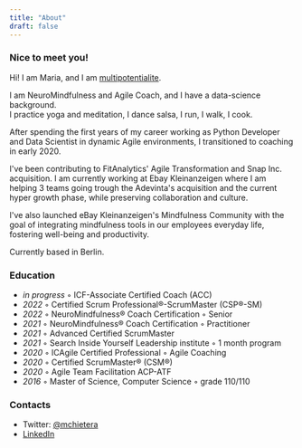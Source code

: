 ```yaml
---
title: "About"
draft: false
---
```



### Nice to meet you!

Hi! I am Maria, and I am [multipotentialite](https://www.ted.com/talks/emilie_wapnick_why_some_of_us_don_t_have_one_true_calling?language=en).

I am NeuroMindfulness and Agile Coach, and I have a data-science background. \
I practice yoga and meditation, I dance salsa, I run, I walk, I cook.

After spending the first years of my career working as Python Developer and Data Scientist in dynamic Agile environments, I transitioned to coaching in early 2020. 

I've been contributing to FitAnalytics' Agile Transformation and Snap Inc. acquisition. I am currently working at Ebay Kleinanzeigen where I am helping 3 teams going trough the Adevinta's acquisition and the current hyper growth phase, while preserving collaboration and culture. 

I've also launched eBay Kleinanzeigen's Mindfulness Community with the goal of integrating mindfulness tools in our employees everyday life, fostering well-being and productivity.

Currently based in Berlin.

### Education
* _in progress_ ◦ ICF-Associate Certified Coach (ACC) 
* _2022_ ◦ Certified Scrum Professional®-ScrumMaster (CSP®-SM)
* _2022_ ◦ NeuroMindfulness® Coach Certification ◦ Senior
* _2021_ ◦ NeuroMindfulness® Coach Certification ◦ Practitioner
* _2021_ ◦ Advanced Certified ScrumMaster
* _2021_ ◦ Search Inside Yourself Leadership institute ◦ 1 month program
* _2020_ ◦ ICAgile Certified Professional ◦ Agile Coaching
* _2020_ ◦ Certified ScrumMaster® (CSM®)
* _2020_ ◦ Agile Team Facilitation ACP-ATF
* _2016_ ◦ Master of Science, Computer Science ◦ grade 110/110

### Contacts

- Twitter: [@mchietera](https://twitter.com/mchietera)
- [LinkedIn](https://www.linkedin.com/in/mariachietera/)
